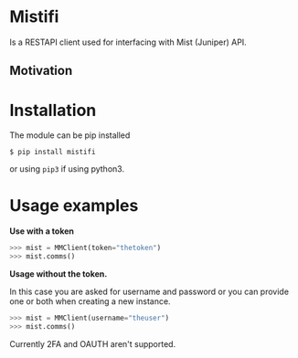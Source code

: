 # Mistifi

Is a RESTAPI client used for interfacing with Mist (Juniper) API.

## Motivation


# Installation

The module can be pip installed

```shell
$ pip install mistifi
```
or using `pip3` if using python3.

# Usage examples

**Use with a token**

```python
>>> mist = MMClient(token="thetoken")
>>> mist.comms()
```
**Usage without the token.**

In this case you are asked for username and password or you can provide one or both when creating a new instance.

```python
>>> mist = MMClient(username="theuser")
>>> mist.comms()
```
Currently 2FA and OAUTH aren't supported.

